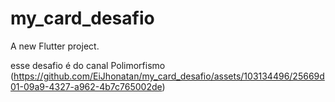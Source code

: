 # my_card_desafio

A new Flutter project.

esse desafio é do canal 
Polimorfismo
(https://github.com/EiJhonatan/my_card_desafio/assets/103134496/25669d01-09a9-4327-a962-4b7c765002de)
